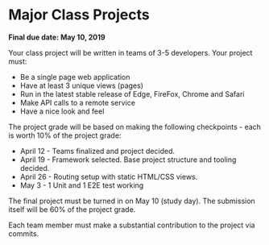 
# Major Class Projects
**Final due date: May 10, 2019**

Your class project will be written in teams of 3-5 developers. Your project must:

 * Be a single page web application
 * Have at least 3 unique views (pages)
 * Run in the latest stable release of Edge, FireFox, Chrome and Safari
 * Make API calls to a remote service
 * Have a nice look and feel

 The project grade will be based on making the following checkpoints - each is worth 10% of the project grade:

  * April 12 - Teams finalized and project decided.
  * April 19 - Framework selected. Base project structure and tooling decided.
  * April 26 - Routing setup with static HTML/CSS views.
  * May 3 - 1 Unit and 1 E2E test working

The final project must be turned in on May 10 (study day). The submission itself will be 60% of the project grade.

Each team member must make a substantial contribution to the project via commits.